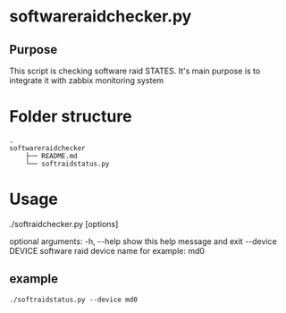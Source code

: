 # softwareraidchecker.py

## Purpose
This script is checking software raid STATES. It's main purpose is to integrate it with zabbix monitoring system

# Folder structure
```
.
softwareraidchecker
    ├── README.md
    └── softraidstatus.py
```

# Usage
./softraidchecker.py [options]

optional arguments:
  -h, --help       show this help message and exit
  --device DEVICE  software raid device name for example: md0
  
 ## example
```
./softraidstatus.py --device md0
```